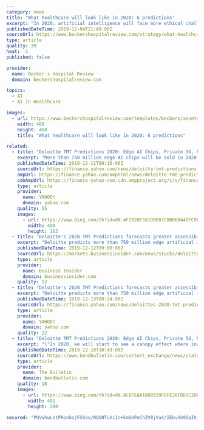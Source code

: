 ```yaml
---
category: news
title: "What healthcare will look like in 2020: 6 predictions"
excerpt: "In 2020, artificial intelligence will face more ethical challenges ... consulting firm predict themes and global forces that will define the next 12 months in healthcare. Below are six predictions for healthcare in 2020, according to Frost & Sullivan ..."
publishedDateTime: 2019-12-04T21:49:00Z
sourceUrl: https://www.beckershospitalreview.com/strategy/what-healthcare-will-look-like-in-2020-6-predictions.html
type: article
quality: 39
heat: -1
published: false

provider:
  name: Becker's Hospital Review
  domain: beckershospitalreview.com

topics:
  - AI
  - AI in Healthcare

images:
  - url: https://www.beckershospitalreview.com/templates/beckers/assets/images/bhr-mobile-logo.png
    width: 460
    height: 460
    title: "What healthcare will look like in 2020: 6 predictions"

related:
  - title: "Deloitte TMT Predictions 2020: Edge AI Chips, Private 5G, Robots Become Ever More Interconnected; Previously Hyped Innovations Become a Reality"
    excerpt: "More than 750 million edge AI chips will be sold in 2020 - More than 100 companies worldwide will begin testing private 5G deployments by the end of 2020 - Professional service robots will pass industrial robots in terms of units in 2020 and revenue in 2021 - Ad-supported video services will reach an estimated $32 billion in global revenue ..."
    publishedDateTime: 2019-12-11T00:16:00Z
    sourceUrl: https://finance.yahoo.com/news/deloitte-tmt-predictions-2020-edge-100000463.html
    ampUrl: https://finance.yahoo.com/amphtml/news/deloitte-tmt-predictions-2020-edge-100000463.html
    cdnAmpUrl: https://finance-yahoo-com.cdn.ampproject.org/c/s/finance.yahoo.com/amphtml/news/deloitte-tmt-predictions-2020-edge-100000463.html
    type: article
    provider:
      name: YAHOO!
      domain: yahoo.com
    quality: 55
    images:
      - url: https://www.bing.com/th?id=ON.4F2928F581D9E07C8B06B440FC9F4832
        width: 400
        height: 163
  - title: "Deloitte's 2020 TMT Predictions forecasts greater accessibility to AI via new chips at the edge"
    excerpt: "Deloitte predicts more than 750 million edge artificial intelligence (AI) chips will be sold, with the new generation of technology bringing AI directly to the device TORONTO, Dec. 12, 2019 /CNW/ - In the 19 th edition of its Technology, Media and Telecommunications (TMT) Predictions, Deloitte projects more than 750 million edge artificial ..."
    publishedDateTime: 2019-12-12T09:00:00Z
    sourceUrl: https://markets.businessinsider.com/news/stocks/deloitte-s-2020-tmt-predictions-forecasts-greater-accessibility-to-ai-via-new-chips-at-the-edge-1028757915
    type: article
    provider:
      name: Business Insider
      domain: businessinsider.com
    quality: 52
  - title: "Deloitte's 2020 TMT Predictions forecasts greater accessibility to AI via new chips at the edge"
    excerpt: "Deloitte predicts more than 750 million edge artificial intelligence (AI) chips will be sold, with the new generation of technology bringing AI directly to the device TORONTO , Dec. 12, 2019 /CNW/ - In the 19 th edition of its Technology, Media and Telecommunications (TMT) Predictions, Deloitte projects more than 750 million edge artificial ..."
    publishedDateTime: 2019-12-13T00:24:00Z
    sourceUrl: https://finance.yahoo.com/news/deloittes-2020-tmt-predictions-forecasts-100000094.html
    type: article
    provider:
      name: YAHOO!
      domain: yahoo.com
    quality: 22
  - title: "Deloitte TMT Predictions 2020: Edge AI Chips, Private 5G, Robots Become Ever More Interconnected; Previously Hyped Innovations Become a Reality"
    excerpt: "\"In 2020, we will start to see a canopy effect where industry players will work more closely together as individual technologies like edge artificial intelligence (AI) chips, robots and private 5G become better connected, and promising innovations like low-earth orbit satellites finally come to life,\" said Paul Sallomi, vice chairman ..."
    publishedDateTime: 2019-12-10T10:43:00Z
    sourceUrl: https://www.bendbulletin.com/content_exchange/news/state/deloitte-tmt-predictions-edge-ai-chips-private-g-robots-become/article_aad7cf90-cf70-58db-ae69-12c8b533a53c.html
    type: article
    provider:
      name: The Bulletin
      domain: bendbulletin.com
    quality: 18
    images:
      - url: https://www.bing.com/th?id=ON.8C6FEAA1808329FDFE26FDD2C2D6B14E
        width: 491
        height: 200

secured: "POVwhwLstPRonbojFSSoo/NQUNTuVi1n+kmbbPeChZV8jVa4/IEbvhb9SpIhjqyBTdjUN349tccEMu7KpbABxaYSSus1k4+spDCe26dNivekhX5nz1yvgFuSRYZf0LmGTRo11RUlkv36oIHeynxDts+IIxzQUL6QWfWsppAdLOFFnhcRP/JZEFg2lO9AGGfBSijkkghX2Q7+VLlQudBwVaIzbb3Ka0lVBxXlQdYaNRrrW+fSHYlOyPF8erkh/jZkchZOyHSg0zMpop9BASilJA==;opC4XVTLD3opGXVDjRke+w=="
---
```



